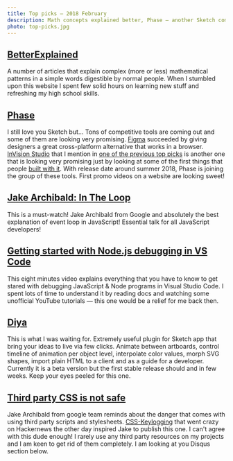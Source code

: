 ```yaml
---
title: Top picks — 2018 February
description: Math concepts explained better, Phase — another Sketch competitor is coming, event loop in JavaScript, debugging Node.js in VSCode and danger that comes with using third party scripts and stylesheets.
photo: top-picks.jpg
---
```


## [BetterExplained](https://betterexplained.com/)

A number of articles that explain complex (more or less) mathematical patterns in a simple words digestible by normal people. When I stumbled upon this website I spent few solid hours on learning new stuff and refreshing my high school skills.

## [Phase](https://phase.com/)

I still love you Sketch but… Tons of competitive tools are coming out and some of them are looking very promising. [Figma](https://www.figma.com/) succeeded by giving designers a great cross-platform alternative that works in a browser. [InVision Studio](https://www.invisionapp.com/studio) that I mention in [one of the previous top picks](https://pawelgrzybek.com/top-picks-2017-october/#studio---the-worlds-most-powerful-screen-design-tool) is another one that is looking very promising just by looking at some of the first things that people [built with it](https://youtu.be/RCf4UQkaubc). With release date around summer 2018, Phase is joining the group of these tools. First promo videos on a website are looking sweet!

## [Jake Archibald: In The Loop](https://youtu.be/cCOL7MC4Pl0)

This is a must-watch! Jake Archibald from Google and absolutely the best explanation of event loop in JavaScript! Essential talk for all JavaScript developers!

## [Getting started with Node.js debugging in VS Code](https://youtu.be/2oFKNL7vYV8)

This eight minutes video explains everything that you have to know to get stared with debugging JavaScript & Node programs in Visual Studio Code. I spent lots of time to understand it by reading docs and watching some unofficial YouTube tutorials — this one would be a relief for me back then.

## [Diya](http://diyahq.com/)

This is what I was waiting for. Extremely useful plugin for Sketch app that bring your ideas to live via few clicks. Animate between artboards, control timeline of animation per object level, interpolate color values, morph SVG shapes, import plain HTML to a client and as a guide for a developer. Currently it is a beta version but the first stable release should and in few weeks. Keep your eyes peeled for this one.

## [Third party CSS is not safe](https://jakearchibald.com/2018/third-party-css-is-not-safe/)

Jake Archibald from google team reminds about the danger that comes with using third party scripts and stylesheets. [CSS-Keylogging](https://github.com/maxchehab/CSS-Keylogging) that went crazy on Hackernews the other day inspired Jake to publish this one. I can't agree with this dude enough! I rarely use any third party resources on my projects and I am keen to get rid of them completely. I am looking at you Disqus section below.
